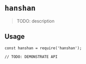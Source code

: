 # `hanshan`

> TODO: description

## Usage

```
const hanshan = require('hanshan');

// TODO: DEMONSTRATE API
```
